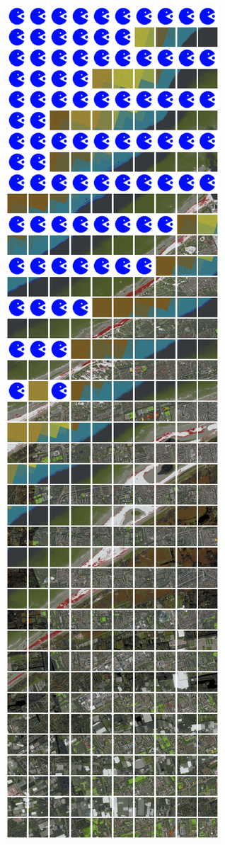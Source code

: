 <html>
<div>
<img src="https://github.com/HakkaTjakka/NL_TILE_MAP/blob/main/source.png" height="44" width="44">
<img src="https://github.com/HakkaTjakka/NL_TILE_MAP/blob/main/source.png" height="44" width="44">
<img src="https://github.com/HakkaTjakka/NL_TILE_MAP/blob/main/source.png" height="44" width="44">
<img src="https://github.com/HakkaTjakka/NL_TILE_MAP/blob/main/source.png" height="44" width="44">
<img src="https://github.com/HakkaTjakka/NL_TILE_MAP/blob/main/source.png" height="44" width="44">
<img src="https://github.com/HakkaTjakka/NL_TILE_MAP/blob/main/source.png" height="44" width="44">
<img src="https://github.com/HakkaTjakka/NL_TILE_MAP/blob/main/source.png" height="44" width="44">
<img src="https://github.com/HakkaTjakka/NL_TILE_MAP/blob/main/source.png" height="44" width="44">
<img src="https://github.com/HakkaTjakka/NL_TILE_MAP/blob/main/source.png" height="44" width="44">
<img src="https://github.com/HakkaTjakka/NL_TILE_MAP/blob/main/source.png" height="44" width="44">
<img src="https://github.com/HakkaTjakka/NL_TILE_MAP/blob/main/source.png" height="44" width="44">
<img src="https://github.com/HakkaTjakka/NL_TILE_MAP/blob/main/source.png" height="44" width="44">
<img src="https://github.com/HakkaTjakka/NL_TILE_MAP/blob/main/source.png" height="44" width="44">
<img src="https://github.com/HakkaTjakka/NL_TILE_MAP/blob/main/source.png" height="44" width="44">
<img src="https://github.com/HakkaTjakka/NL_TILE_MAP/blob/main/source.png" height="44" width="44">
<img src="https://github.com/HakkaTjakka/NL_TILE_MAP/blob/main/source.png" height="44" width="44">
<img src="https://github.com/HakkaTjakka/NL_TILE_MAP/blob/main/18/607/-1050/r.6076.-10500.png" height="44" width="44">
<img src="https://github.com/HakkaTjakka/NL_TILE_MAP/blob/main/18/607/-1050/r.6077.-10500.png" height="44" width="44">
<img src="https://github.com/HakkaTjakka/NL_TILE_MAP/blob/main/18/607/-1050/r.6078.-10500.png" height="44" width="44">
<img src="https://github.com/HakkaTjakka/NL_TILE_MAP/blob/main/18/607/-1050/r.6079.-10500.png" height="44" width="44">
<br>
<img src="https://github.com/HakkaTjakka/NL_TILE_MAP/blob/main/source.png" height="44" width="44">
<img src="https://github.com/HakkaTjakka/NL_TILE_MAP/blob/main/source.png" height="44" width="44">
<img src="https://github.com/HakkaTjakka/NL_TILE_MAP/blob/main/source.png" height="44" width="44">
<img src="https://github.com/HakkaTjakka/NL_TILE_MAP/blob/main/source.png" height="44" width="44">
<img src="https://github.com/HakkaTjakka/NL_TILE_MAP/blob/main/source.png" height="44" width="44">
<img src="https://github.com/HakkaTjakka/NL_TILE_MAP/blob/main/source.png" height="44" width="44">
<img src="https://github.com/HakkaTjakka/NL_TILE_MAP/blob/main/source.png" height="44" width="44">
<img src="https://github.com/HakkaTjakka/NL_TILE_MAP/blob/main/source.png" height="44" width="44">
<img src="https://github.com/HakkaTjakka/NL_TILE_MAP/blob/main/source.png" height="44" width="44">
<img src="https://github.com/HakkaTjakka/NL_TILE_MAP/blob/main/source.png" height="44" width="44">
<img src="https://github.com/HakkaTjakka/NL_TILE_MAP/blob/main/source.png" height="44" width="44">
<img src="https://github.com/HakkaTjakka/NL_TILE_MAP/blob/main/source.png" height="44" width="44">
<img src="https://github.com/HakkaTjakka/NL_TILE_MAP/blob/main/source.png" height="44" width="44">
<img src="https://github.com/HakkaTjakka/NL_TILE_MAP/blob/main/source.png" height="44" width="44">
<img src="https://github.com/HakkaTjakka/NL_TILE_MAP/blob/main/18/607/-1050/r.6074.-10499.png" height="44" width="44">
<img src="https://github.com/HakkaTjakka/NL_TILE_MAP/blob/main/18/607/-1050/r.6075.-10499.png" height="44" width="44">
<img src="https://github.com/HakkaTjakka/NL_TILE_MAP/blob/main/18/607/-1050/r.6076.-10499.png" height="44" width="44">
<img src="https://github.com/HakkaTjakka/NL_TILE_MAP/blob/main/18/607/-1050/r.6077.-10499.png" height="44" width="44">
<img src="https://github.com/HakkaTjakka/NL_TILE_MAP/blob/main/18/607/-1050/r.6078.-10499.png" height="44" width="44">
<img src="https://github.com/HakkaTjakka/NL_TILE_MAP/blob/main/18/607/-1050/r.6079.-10499.png" height="44" width="44">
<br>
<img src="https://github.com/HakkaTjakka/NL_TILE_MAP/blob/main/source.png" height="44" width="44">
<img src="https://github.com/HakkaTjakka/NL_TILE_MAP/blob/main/source.png" height="44" width="44">
<img src="https://github.com/HakkaTjakka/NL_TILE_MAP/blob/main/source.png" height="44" width="44">
<img src="https://github.com/HakkaTjakka/NL_TILE_MAP/blob/main/source.png" height="44" width="44">
<img src="https://github.com/HakkaTjakka/NL_TILE_MAP/blob/main/source.png" height="44" width="44">
<img src="https://github.com/HakkaTjakka/NL_TILE_MAP/blob/main/source.png" height="44" width="44">
<img src="https://github.com/HakkaTjakka/NL_TILE_MAP/blob/main/source.png" height="44" width="44">
<img src="https://github.com/HakkaTjakka/NL_TILE_MAP/blob/main/source.png" height="44" width="44">
<img src="https://github.com/HakkaTjakka/NL_TILE_MAP/blob/main/source.png" height="44" width="44">
<img src="https://github.com/HakkaTjakka/NL_TILE_MAP/blob/main/source.png" height="44" width="44">
<img src="https://github.com/HakkaTjakka/NL_TILE_MAP/blob/main/source.png" height="44" width="44">
<img src="https://github.com/HakkaTjakka/NL_TILE_MAP/blob/main/source.png" height="44" width="44">
<img src="https://github.com/HakkaTjakka/NL_TILE_MAP/blob/main/18/607/-1050/r.6072.-10498.png" height="44" width="44">
<img src="https://github.com/HakkaTjakka/NL_TILE_MAP/blob/main/18/607/-1050/r.6073.-10498.png" height="44" width="44">
<img src="https://github.com/HakkaTjakka/NL_TILE_MAP/blob/main/18/607/-1050/r.6074.-10498.png" height="44" width="44">
<img src="https://github.com/HakkaTjakka/NL_TILE_MAP/blob/main/18/607/-1050/r.6075.-10498.png" height="44" width="44">
<img src="https://github.com/HakkaTjakka/NL_TILE_MAP/blob/main/18/607/-1050/r.6076.-10498.png" height="44" width="44">
<img src="https://github.com/HakkaTjakka/NL_TILE_MAP/blob/main/18/607/-1050/r.6077.-10498.png" height="44" width="44">
<img src="https://github.com/HakkaTjakka/NL_TILE_MAP/blob/main/18/607/-1050/r.6078.-10498.png" height="44" width="44">
<img src="https://github.com/HakkaTjakka/NL_TILE_MAP/blob/main/18/607/-1050/r.6079.-10498.png" height="44" width="44">
<br>
<img src="https://github.com/HakkaTjakka/NL_TILE_MAP/blob/main/source.png" height="44" width="44">
<img src="https://github.com/HakkaTjakka/NL_TILE_MAP/blob/main/source.png" height="44" width="44">
<img src="https://github.com/HakkaTjakka/NL_TILE_MAP/blob/main/source.png" height="44" width="44">
<img src="https://github.com/HakkaTjakka/NL_TILE_MAP/blob/main/source.png" height="44" width="44">
<img src="https://github.com/HakkaTjakka/NL_TILE_MAP/blob/main/source.png" height="44" width="44">
<img src="https://github.com/HakkaTjakka/NL_TILE_MAP/blob/main/source.png" height="44" width="44">
<img src="https://github.com/HakkaTjakka/NL_TILE_MAP/blob/main/source.png" height="44" width="44">
<img src="https://github.com/HakkaTjakka/NL_TILE_MAP/blob/main/source.png" height="44" width="44">
<img src="https://github.com/HakkaTjakka/NL_TILE_MAP/blob/main/source.png" height="44" width="44">
<img src="https://github.com/HakkaTjakka/NL_TILE_MAP/blob/main/source.png" height="44" width="44">
<img src="https://github.com/HakkaTjakka/NL_TILE_MAP/blob/main/source.png" height="44" width="44">
<img src="https://github.com/HakkaTjakka/NL_TILE_MAP/blob/main/source.png" height="44" width="44">
<img src="https://github.com/HakkaTjakka/NL_TILE_MAP/blob/main/18/607/-1050/r.6072.-10497.png" height="44" width="44">
<img src="https://github.com/HakkaTjakka/NL_TILE_MAP/blob/main/18/607/-1050/r.6073.-10497.png" height="44" width="44">
<img src="https://github.com/HakkaTjakka/NL_TILE_MAP/blob/main/18/607/-1050/r.6074.-10497.png" height="44" width="44">
<img src="https://github.com/HakkaTjakka/NL_TILE_MAP/blob/main/18/607/-1050/r.6075.-10497.png" height="44" width="44">
<img src="https://github.com/HakkaTjakka/NL_TILE_MAP/blob/main/18/607/-1050/r.6076.-10497.png" height="44" width="44">
<img src="https://github.com/HakkaTjakka/NL_TILE_MAP/blob/main/18/607/-1050/r.6077.-10497.png" height="44" width="44">
<img src="https://github.com/HakkaTjakka/NL_TILE_MAP/blob/main/18/607/-1050/r.6078.-10497.png" height="44" width="44">
<img src="https://github.com/HakkaTjakka/NL_TILE_MAP/blob/main/18/607/-1050/r.6079.-10497.png" height="44" width="44">
<br>
<img src="https://github.com/HakkaTjakka/NL_TILE_MAP/blob/main/source.png" height="44" width="44">
<img src="https://github.com/HakkaTjakka/NL_TILE_MAP/blob/main/source.png" height="44" width="44">
<img src="https://github.com/HakkaTjakka/NL_TILE_MAP/blob/main/source.png" height="44" width="44">
<img src="https://github.com/HakkaTjakka/NL_TILE_MAP/blob/main/source.png" height="44" width="44">
<img src="https://github.com/HakkaTjakka/NL_TILE_MAP/blob/main/source.png" height="44" width="44">
<img src="https://github.com/HakkaTjakka/NL_TILE_MAP/blob/main/source.png" height="44" width="44">
<img src="https://github.com/HakkaTjakka/NL_TILE_MAP/blob/main/source.png" height="44" width="44">
<img src="https://github.com/HakkaTjakka/NL_TILE_MAP/blob/main/source.png" height="44" width="44">
<img src="https://github.com/HakkaTjakka/NL_TILE_MAP/blob/main/source.png" height="44" width="44">
<img src="https://github.com/HakkaTjakka/NL_TILE_MAP/blob/main/source.png" height="44" width="44">
<img src="https://github.com/HakkaTjakka/NL_TILE_MAP/blob/main/18/607/-1050/r.6070.-10496.png" height="44" width="44">
<img src="https://github.com/HakkaTjakka/NL_TILE_MAP/blob/main/18/607/-1050/r.6071.-10496.png" height="44" width="44">
<img src="https://github.com/HakkaTjakka/NL_TILE_MAP/blob/main/18/607/-1050/r.6072.-10496.png" height="44" width="44">
<img src="https://github.com/HakkaTjakka/NL_TILE_MAP/blob/main/18/607/-1050/r.6073.-10496.png" height="44" width="44">
<img src="https://github.com/HakkaTjakka/NL_TILE_MAP/blob/main/18/607/-1050/r.6074.-10496.png" height="44" width="44">
<img src="https://github.com/HakkaTjakka/NL_TILE_MAP/blob/main/18/607/-1050/r.6075.-10496.png" height="44" width="44">
<img src="https://github.com/HakkaTjakka/NL_TILE_MAP/blob/main/18/607/-1050/r.6076.-10496.png" height="44" width="44">
<img src="https://github.com/HakkaTjakka/NL_TILE_MAP/blob/main/18/607/-1050/r.6077.-10496.png" height="44" width="44">
<img src="https://github.com/HakkaTjakka/NL_TILE_MAP/blob/main/18/607/-1050/r.6078.-10496.png" height="44" width="44">
<img src="https://github.com/HakkaTjakka/NL_TILE_MAP/blob/main/18/607/-1050/r.6079.-10496.png" height="44" width="44">
<br>
<img src="https://github.com/HakkaTjakka/NL_TILE_MAP/blob/main/source.png" height="44" width="44">
<img src="https://github.com/HakkaTjakka/NL_TILE_MAP/blob/main/source.png" height="44" width="44">
<img src="https://github.com/HakkaTjakka/NL_TILE_MAP/blob/main/source.png" height="44" width="44">
<img src="https://github.com/HakkaTjakka/NL_TILE_MAP/blob/main/source.png" height="44" width="44">
<img src="https://github.com/HakkaTjakka/NL_TILE_MAP/blob/main/source.png" height="44" width="44">
<img src="https://github.com/HakkaTjakka/NL_TILE_MAP/blob/main/source.png" height="44" width="44">
<img src="https://github.com/HakkaTjakka/NL_TILE_MAP/blob/main/source.png" height="44" width="44">
<img src="https://github.com/HakkaTjakka/NL_TILE_MAP/blob/main/source.png" height="44" width="44">
<img src="https://github.com/HakkaTjakka/NL_TILE_MAP/blob/main/18/606/-1050/r.6068.-10495.png" height="44" width="44">
<img src="https://github.com/HakkaTjakka/NL_TILE_MAP/blob/main/18/606/-1050/r.6069.-10495.png" height="44" width="44">
<img src="https://github.com/HakkaTjakka/NL_TILE_MAP/blob/main/18/607/-1050/r.6070.-10495.png" height="44" width="44">
<img src="https://github.com/HakkaTjakka/NL_TILE_MAP/blob/main/18/607/-1050/r.6071.-10495.png" height="44" width="44">
<img src="https://github.com/HakkaTjakka/NL_TILE_MAP/blob/main/18/607/-1050/r.6072.-10495.png" height="44" width="44">
<img src="https://github.com/HakkaTjakka/NL_TILE_MAP/blob/main/18/607/-1050/r.6073.-10495.png" height="44" width="44">
<img src="https://github.com/HakkaTjakka/NL_TILE_MAP/blob/main/18/607/-1050/r.6074.-10495.png" height="44" width="44">
<img src="https://github.com/HakkaTjakka/NL_TILE_MAP/blob/main/18/607/-1050/r.6075.-10495.png" height="44" width="44">
<img src="https://github.com/HakkaTjakka/NL_TILE_MAP/blob/main/18/607/-1050/r.6076.-10495.png" height="44" width="44">
<img src="https://github.com/HakkaTjakka/NL_TILE_MAP/blob/main/18/607/-1050/r.6077.-10495.png" height="44" width="44">
<img src="https://github.com/HakkaTjakka/NL_TILE_MAP/blob/main/18/607/-1050/r.6078.-10495.png" height="44" width="44">
<img src="https://github.com/HakkaTjakka/NL_TILE_MAP/blob/main/18/607/-1050/r.6079.-10495.png" height="44" width="44">
<br>
<img src="https://github.com/HakkaTjakka/NL_TILE_MAP/blob/main/source.png" height="44" width="44">
<img src="https://github.com/HakkaTjakka/NL_TILE_MAP/blob/main/source.png" height="44" width="44">
<img src="https://github.com/HakkaTjakka/NL_TILE_MAP/blob/main/source.png" height="44" width="44">
<img src="https://github.com/HakkaTjakka/NL_TILE_MAP/blob/main/source.png" height="44" width="44">
<img src="https://github.com/HakkaTjakka/NL_TILE_MAP/blob/main/source.png" height="44" width="44">
<img src="https://github.com/HakkaTjakka/NL_TILE_MAP/blob/main/source.png" height="44" width="44">
<img src="https://github.com/HakkaTjakka/NL_TILE_MAP/blob/main/source.png" height="44" width="44">
<img src="https://github.com/HakkaTjakka/NL_TILE_MAP/blob/main/18/606/-1050/r.6067.-10494.png" height="44" width="44">
<img src="https://github.com/HakkaTjakka/NL_TILE_MAP/blob/main/18/606/-1050/r.6068.-10494.png" height="44" width="44">
<img src="https://github.com/HakkaTjakka/NL_TILE_MAP/blob/main/18/606/-1050/r.6069.-10494.png" height="44" width="44">
<img src="https://github.com/HakkaTjakka/NL_TILE_MAP/blob/main/18/607/-1050/r.6070.-10494.png" height="44" width="44">
<img src="https://github.com/HakkaTjakka/NL_TILE_MAP/blob/main/18/607/-1050/r.6071.-10494.png" height="44" width="44">
<img src="https://github.com/HakkaTjakka/NL_TILE_MAP/blob/main/18/607/-1050/r.6072.-10494.png" height="44" width="44">
<img src="https://github.com/HakkaTjakka/NL_TILE_MAP/blob/main/18/607/-1050/r.6073.-10494.png" height="44" width="44">
<img src="https://github.com/HakkaTjakka/NL_TILE_MAP/blob/main/18/607/-1050/r.6074.-10494.png" height="44" width="44">
<img src="https://github.com/HakkaTjakka/NL_TILE_MAP/blob/main/18/607/-1050/r.6075.-10494.png" height="44" width="44">
<img src="https://github.com/HakkaTjakka/NL_TILE_MAP/blob/main/18/607/-1050/r.6076.-10494.png" height="44" width="44">
<img src="https://github.com/HakkaTjakka/NL_TILE_MAP/blob/main/18/607/-1050/r.6077.-10494.png" height="44" width="44">
<img src="https://github.com/HakkaTjakka/NL_TILE_MAP/blob/main/18/607/-1050/r.6078.-10494.png" height="44" width="44">
<img src="https://github.com/HakkaTjakka/NL_TILE_MAP/blob/main/18/607/-1050/r.6079.-10494.png" height="44" width="44">
<br>
<img src="https://github.com/HakkaTjakka/NL_TILE_MAP/blob/main/source.png" height="44" width="44">
<img src="https://github.com/HakkaTjakka/NL_TILE_MAP/blob/main/source.png" height="44" width="44">
<img src="https://github.com/HakkaTjakka/NL_TILE_MAP/blob/main/source.png" height="44" width="44">
<img src="https://github.com/HakkaTjakka/NL_TILE_MAP/blob/main/source.png" height="44" width="44">
<img src="https://github.com/HakkaTjakka/NL_TILE_MAP/blob/main/18/606/-1050/r.6064.-10493.png" height="44" width="44">
<img src="https://github.com/HakkaTjakka/NL_TILE_MAP/blob/main/18/606/-1050/r.6065.-10493.png" height="44" width="44">
<img src="https://github.com/HakkaTjakka/NL_TILE_MAP/blob/main/18/606/-1050/r.6066.-10493.png" height="44" width="44">
<img src="https://github.com/HakkaTjakka/NL_TILE_MAP/blob/main/18/606/-1050/r.6067.-10493.png" height="44" width="44">
<img src="https://github.com/HakkaTjakka/NL_TILE_MAP/blob/main/18/606/-1050/r.6068.-10493.png" height="44" width="44">
<img src="https://github.com/HakkaTjakka/NL_TILE_MAP/blob/main/18/606/-1050/r.6069.-10493.png" height="44" width="44">
<img src="https://github.com/HakkaTjakka/NL_TILE_MAP/blob/main/18/607/-1050/r.6070.-10493.png" height="44" width="44">
<img src="https://github.com/HakkaTjakka/NL_TILE_MAP/blob/main/18/607/-1050/r.6071.-10493.png" height="44" width="44">
<img src="https://github.com/HakkaTjakka/NL_TILE_MAP/blob/main/18/607/-1050/r.6072.-10493.png" height="44" width="44">
<img src="https://github.com/HakkaTjakka/NL_TILE_MAP/blob/main/18/607/-1050/r.6073.-10493.png" height="44" width="44">
<img src="https://github.com/HakkaTjakka/NL_TILE_MAP/blob/main/18/607/-1050/r.6074.-10493.png" height="44" width="44">
<img src="https://github.com/HakkaTjakka/NL_TILE_MAP/blob/main/18/607/-1050/r.6075.-10493.png" height="44" width="44">
<img src="https://github.com/HakkaTjakka/NL_TILE_MAP/blob/main/18/607/-1050/r.6076.-10493.png" height="44" width="44">
<img src="https://github.com/HakkaTjakka/NL_TILE_MAP/blob/main/18/607/-1050/r.6077.-10493.png" height="44" width="44">
<img src="https://github.com/HakkaTjakka/NL_TILE_MAP/blob/main/18/607/-1050/r.6078.-10493.png" height="44" width="44">
<img src="https://github.com/HakkaTjakka/NL_TILE_MAP/blob/main/18/607/-1050/r.6079.-10493.png" height="44" width="44">
<br>
<img src="https://github.com/HakkaTjakka/NL_TILE_MAP/blob/main/source.png" height="44" width="44">
<img src="https://github.com/HakkaTjakka/NL_TILE_MAP/blob/main/source.png" height="44" width="44">
<img src="https://github.com/HakkaTjakka/NL_TILE_MAP/blob/main/source.png" height="44" width="44">
<img src="https://github.com/HakkaTjakka/NL_TILE_MAP/blob/main/18/606/-1050/r.6063.-10492.png" height="44" width="44">
<img src="https://github.com/HakkaTjakka/NL_TILE_MAP/blob/main/18/606/-1050/r.6064.-10492.png" height="44" width="44">
<img src="https://github.com/HakkaTjakka/NL_TILE_MAP/blob/main/18/606/-1050/r.6065.-10492.png" height="44" width="44">
<img src="https://github.com/HakkaTjakka/NL_TILE_MAP/blob/main/18/606/-1050/r.6066.-10492.png" height="44" width="44">
<img src="https://github.com/HakkaTjakka/NL_TILE_MAP/blob/main/18/606/-1050/r.6067.-10492.png" height="44" width="44">
<img src="https://github.com/HakkaTjakka/NL_TILE_MAP/blob/main/18/606/-1050/r.6068.-10492.png" height="44" width="44">
<img src="https://github.com/HakkaTjakka/NL_TILE_MAP/blob/main/18/606/-1050/r.6069.-10492.png" height="44" width="44">
<img src="https://github.com/HakkaTjakka/NL_TILE_MAP/blob/main/18/607/-1050/r.6070.-10492.png" height="44" width="44">
<img src="https://github.com/HakkaTjakka/NL_TILE_MAP/blob/main/18/607/-1050/r.6071.-10492.png" height="44" width="44">
<img src="https://github.com/HakkaTjakka/NL_TILE_MAP/blob/main/18/607/-1050/r.6072.-10492.png" height="44" width="44">
<img src="https://github.com/HakkaTjakka/NL_TILE_MAP/blob/main/18/607/-1050/r.6073.-10492.png" height="44" width="44">
<img src="https://github.com/HakkaTjakka/NL_TILE_MAP/blob/main/18/607/-1050/r.6074.-10492.png" height="44" width="44">
<img src="https://github.com/HakkaTjakka/NL_TILE_MAP/blob/main/18/607/-1050/r.6075.-10492.png" height="44" width="44">
<img src="https://github.com/HakkaTjakka/NL_TILE_MAP/blob/main/18/607/-1050/r.6076.-10492.png" height="44" width="44">
<img src="https://github.com/HakkaTjakka/NL_TILE_MAP/blob/main/18/607/-1050/r.6077.-10492.png" height="44" width="44">
<img src="https://github.com/HakkaTjakka/NL_TILE_MAP/blob/main/18/607/-1050/r.6078.-10492.png" height="44" width="44">
<img src="https://github.com/HakkaTjakka/NL_TILE_MAP/blob/main/18/607/-1050/r.6079.-10492.png" height="44" width="44">
<br>
<img src="https://github.com/HakkaTjakka/NL_TILE_MAP/blob/main/source.png" height="44" width="44">
<img src="https://github.com/HakkaTjakka/NL_TILE_MAP/blob/main/18/606/-1050/r.6061.-10491.png" height="44" width="44">
<img src="https://github.com/HakkaTjakka/NL_TILE_MAP/blob/main/source.png" height="44" width="44">
<img src="https://github.com/HakkaTjakka/NL_TILE_MAP/blob/main/18/606/-1050/r.6063.-10491.png" height="44" width="44">
<img src="https://github.com/HakkaTjakka/NL_TILE_MAP/blob/main/18/606/-1050/r.6064.-10491.png" height="44" width="44">
<img src="https://github.com/HakkaTjakka/NL_TILE_MAP/blob/main/18/606/-1050/r.6065.-10491.png" height="44" width="44">
<img src="https://github.com/HakkaTjakka/NL_TILE_MAP/blob/main/18/606/-1050/r.6066.-10491.png" height="44" width="44">
<img src="https://github.com/HakkaTjakka/NL_TILE_MAP/blob/main/18/606/-1050/r.6067.-10491.png" height="44" width="44">
<img src="https://github.com/HakkaTjakka/NL_TILE_MAP/blob/main/18/606/-1050/r.6068.-10491.png" height="44" width="44">
<img src="https://github.com/HakkaTjakka/NL_TILE_MAP/blob/main/18/606/-1050/r.6069.-10491.png" height="44" width="44">
<img src="https://github.com/HakkaTjakka/NL_TILE_MAP/blob/main/18/607/-1050/r.6070.-10491.png" height="44" width="44">
<img src="https://github.com/HakkaTjakka/NL_TILE_MAP/blob/main/18/607/-1050/r.6071.-10491.png" height="44" width="44">
<img src="https://github.com/HakkaTjakka/NL_TILE_MAP/blob/main/18/607/-1050/r.6072.-10491.png" height="44" width="44">
<img src="https://github.com/HakkaTjakka/NL_TILE_MAP/blob/main/18/607/-1050/r.6073.-10491.png" height="44" width="44">
<img src="https://github.com/HakkaTjakka/NL_TILE_MAP/blob/main/18/607/-1050/r.6074.-10491.png" height="44" width="44">
<img src="https://github.com/HakkaTjakka/NL_TILE_MAP/blob/main/18/607/-1050/r.6075.-10491.png" height="44" width="44">
<img src="https://github.com/HakkaTjakka/NL_TILE_MAP/blob/main/18/607/-1050/r.6076.-10491.png" height="44" width="44">
<img src="https://github.com/HakkaTjakka/NL_TILE_MAP/blob/main/18/607/-1050/r.6077.-10491.png" height="44" width="44">
<img src="https://github.com/HakkaTjakka/NL_TILE_MAP/blob/main/18/607/-1050/r.6078.-10491.png" height="44" width="44">
<img src="https://github.com/HakkaTjakka/NL_TILE_MAP/blob/main/18/607/-1050/r.6079.-10491.png" height="44" width="44">
<br>
<img src="https://github.com/HakkaTjakka/NL_TILE_MAP/blob/main/18/606/-1049/r.6060.-10490.png" height="44" width="44">
<img src="https://github.com/HakkaTjakka/NL_TILE_MAP/blob/main/18/606/-1049/r.6061.-10490.png" height="44" width="44">
<img src="https://github.com/HakkaTjakka/NL_TILE_MAP/blob/main/18/606/-1049/r.6062.-10490.png" height="44" width="44">
<img src="https://github.com/HakkaTjakka/NL_TILE_MAP/blob/main/18/606/-1049/r.6063.-10490.png" height="44" width="44">
<img src="https://github.com/HakkaTjakka/NL_TILE_MAP/blob/main/18/606/-1049/r.6064.-10490.png" height="44" width="44">
<img src="https://github.com/HakkaTjakka/NL_TILE_MAP/blob/main/18/606/-1049/r.6065.-10490.png" height="44" width="44">
<img src="https://github.com/HakkaTjakka/NL_TILE_MAP/blob/main/18/606/-1049/r.6066.-10490.png" height="44" width="44">
<img src="https://github.com/HakkaTjakka/NL_TILE_MAP/blob/main/18/606/-1049/r.6067.-10490.png" height="44" width="44">
<img src="https://github.com/HakkaTjakka/NL_TILE_MAP/blob/main/18/606/-1049/r.6068.-10490.png" height="44" width="44">
<img src="https://github.com/HakkaTjakka/NL_TILE_MAP/blob/main/18/606/-1049/r.6069.-10490.png" height="44" width="44">
<img src="https://github.com/HakkaTjakka/NL_TILE_MAP/blob/main/18/607/-1049/r.6070.-10490.png" height="44" width="44">
<img src="https://github.com/HakkaTjakka/NL_TILE_MAP/blob/main/18/607/-1049/r.6071.-10490.png" height="44" width="44">
<img src="https://github.com/HakkaTjakka/NL_TILE_MAP/blob/main/18/607/-1049/r.6072.-10490.png" height="44" width="44">
<img src="https://github.com/HakkaTjakka/NL_TILE_MAP/blob/main/18/607/-1049/r.6073.-10490.png" height="44" width="44">
<img src="https://github.com/HakkaTjakka/NL_TILE_MAP/blob/main/18/607/-1049/r.6074.-10490.png" height="44" width="44">
<img src="https://github.com/HakkaTjakka/NL_TILE_MAP/blob/main/18/607/-1049/r.6075.-10490.png" height="44" width="44">
<img src="https://github.com/HakkaTjakka/NL_TILE_MAP/blob/main/18/607/-1049/r.6076.-10490.png" height="44" width="44">
<img src="https://github.com/HakkaTjakka/NL_TILE_MAP/blob/main/18/607/-1049/r.6077.-10490.png" height="44" width="44">
<img src="https://github.com/HakkaTjakka/NL_TILE_MAP/blob/main/18/607/-1049/r.6078.-10490.png" height="44" width="44">
<img src="https://github.com/HakkaTjakka/NL_TILE_MAP/blob/main/18/607/-1049/r.6079.-10490.png" height="44" width="44">
<br>
<img src="https://github.com/HakkaTjakka/NL_TILE_MAP/blob/main/18/606/-1049/r.6060.-10489.png" height="44" width="44">
<img src="https://github.com/HakkaTjakka/NL_TILE_MAP/blob/main/18/606/-1049/r.6061.-10489.png" height="44" width="44">
<img src="https://github.com/HakkaTjakka/NL_TILE_MAP/blob/main/18/606/-1049/r.6062.-10489.png" height="44" width="44">
<img src="https://github.com/HakkaTjakka/NL_TILE_MAP/blob/main/18/606/-1049/r.6063.-10489.png" height="44" width="44">
<img src="https://github.com/HakkaTjakka/NL_TILE_MAP/blob/main/18/606/-1049/r.6064.-10489.png" height="44" width="44">
<img src="https://github.com/HakkaTjakka/NL_TILE_MAP/blob/main/18/606/-1049/r.6065.-10489.png" height="44" width="44">
<img src="https://github.com/HakkaTjakka/NL_TILE_MAP/blob/main/18/606/-1049/r.6066.-10489.png" height="44" width="44">
<img src="https://github.com/HakkaTjakka/NL_TILE_MAP/blob/main/18/606/-1049/r.6067.-10489.png" height="44" width="44">
<img src="https://github.com/HakkaTjakka/NL_TILE_MAP/blob/main/18/606/-1049/r.6068.-10489.png" height="44" width="44">
<img src="https://github.com/HakkaTjakka/NL_TILE_MAP/blob/main/18/606/-1049/r.6069.-10489.png" height="44" width="44">
<img src="https://github.com/HakkaTjakka/NL_TILE_MAP/blob/main/18/607/-1049/r.6070.-10489.png" height="44" width="44">
<img src="https://github.com/HakkaTjakka/NL_TILE_MAP/blob/main/18/607/-1049/r.6071.-10489.png" height="44" width="44">
<img src="https://github.com/HakkaTjakka/NL_TILE_MAP/blob/main/18/607/-1049/r.6072.-10489.png" height="44" width="44">
<img src="https://github.com/HakkaTjakka/NL_TILE_MAP/blob/main/18/607/-1049/r.6073.-10489.png" height="44" width="44">
<img src="https://github.com/HakkaTjakka/NL_TILE_MAP/blob/main/18/607/-1049/r.6074.-10489.png" height="44" width="44">
<img src="https://github.com/HakkaTjakka/NL_TILE_MAP/blob/main/18/607/-1049/r.6075.-10489.png" height="44" width="44">
<img src="https://github.com/HakkaTjakka/NL_TILE_MAP/blob/main/18/607/-1049/r.6076.-10489.png" height="44" width="44">
<img src="https://github.com/HakkaTjakka/NL_TILE_MAP/blob/main/18/607/-1049/r.6077.-10489.png" height="44" width="44">
<img src="https://github.com/HakkaTjakka/NL_TILE_MAP/blob/main/18/607/-1049/r.6078.-10489.png" height="44" width="44">
<img src="https://github.com/HakkaTjakka/NL_TILE_MAP/blob/main/18/607/-1049/r.6079.-10489.png" height="44" width="44">
<br>
<img src="https://github.com/HakkaTjakka/NL_TILE_MAP/blob/main/18/606/-1049/r.6060.-10488.png" height="44" width="44">
<img src="https://github.com/HakkaTjakka/NL_TILE_MAP/blob/main/18/606/-1049/r.6061.-10488.png" height="44" width="44">
<img src="https://github.com/HakkaTjakka/NL_TILE_MAP/blob/main/18/606/-1049/r.6062.-10488.png" height="44" width="44">
<img src="https://github.com/HakkaTjakka/NL_TILE_MAP/blob/main/18/606/-1049/r.6063.-10488.png" height="44" width="44">
<img src="https://github.com/HakkaTjakka/NL_TILE_MAP/blob/main/18/606/-1049/r.6064.-10488.png" height="44" width="44">
<img src="https://github.com/HakkaTjakka/NL_TILE_MAP/blob/main/18/606/-1049/r.6065.-10488.png" height="44" width="44">
<img src="https://github.com/HakkaTjakka/NL_TILE_MAP/blob/main/18/606/-1049/r.6066.-10488.png" height="44" width="44">
<img src="https://github.com/HakkaTjakka/NL_TILE_MAP/blob/main/18/606/-1049/r.6067.-10488.png" height="44" width="44">
<img src="https://github.com/HakkaTjakka/NL_TILE_MAP/blob/main/18/606/-1049/r.6068.-10488.png" height="44" width="44">
<img src="https://github.com/HakkaTjakka/NL_TILE_MAP/blob/main/18/606/-1049/r.6069.-10488.png" height="44" width="44">
<img src="https://github.com/HakkaTjakka/NL_TILE_MAP/blob/main/18/607/-1049/r.6070.-10488.png" height="44" width="44">
<img src="https://github.com/HakkaTjakka/NL_TILE_MAP/blob/main/18/607/-1049/r.6071.-10488.png" height="44" width="44">
<img src="https://github.com/HakkaTjakka/NL_TILE_MAP/blob/main/18/607/-1049/r.6072.-10488.png" height="44" width="44">
<img src="https://github.com/HakkaTjakka/NL_TILE_MAP/blob/main/18/607/-1049/r.6073.-10488.png" height="44" width="44">
<img src="https://github.com/HakkaTjakka/NL_TILE_MAP/blob/main/18/607/-1049/r.6074.-10488.png" height="44" width="44">
<img src="https://github.com/HakkaTjakka/NL_TILE_MAP/blob/main/18/607/-1049/r.6075.-10488.png" height="44" width="44">
<img src="https://github.com/HakkaTjakka/NL_TILE_MAP/blob/main/18/607/-1049/r.6076.-10488.png" height="44" width="44">
<img src="https://github.com/HakkaTjakka/NL_TILE_MAP/blob/main/18/607/-1049/r.6077.-10488.png" height="44" width="44">
<img src="https://github.com/HakkaTjakka/NL_TILE_MAP/blob/main/18/607/-1049/r.6078.-10488.png" height="44" width="44">
<img src="https://github.com/HakkaTjakka/NL_TILE_MAP/blob/main/18/607/-1049/r.6079.-10488.png" height="44" width="44">
<br>
<img src="https://github.com/HakkaTjakka/NL_TILE_MAP/blob/main/18/606/-1049/r.6060.-10487.png" height="44" width="44">
<img src="https://github.com/HakkaTjakka/NL_TILE_MAP/blob/main/18/606/-1049/r.6061.-10487.png" height="44" width="44">
<img src="https://github.com/HakkaTjakka/NL_TILE_MAP/blob/main/18/606/-1049/r.6062.-10487.png" height="44" width="44">
<img src="https://github.com/HakkaTjakka/NL_TILE_MAP/blob/main/18/606/-1049/r.6063.-10487.png" height="44" width="44">
<img src="https://github.com/HakkaTjakka/NL_TILE_MAP/blob/main/18/606/-1049/r.6064.-10487.png" height="44" width="44">
<img src="https://github.com/HakkaTjakka/NL_TILE_MAP/blob/main/18/606/-1049/r.6065.-10487.png" height="44" width="44">
<img src="https://github.com/HakkaTjakka/NL_TILE_MAP/blob/main/18/606/-1049/r.6066.-10487.png" height="44" width="44">
<img src="https://github.com/HakkaTjakka/NL_TILE_MAP/blob/main/18/606/-1049/r.6067.-10487.png" height="44" width="44">
<img src="https://github.com/HakkaTjakka/NL_TILE_MAP/blob/main/18/606/-1049/r.6068.-10487.png" height="44" width="44">
<img src="https://github.com/HakkaTjakka/NL_TILE_MAP/blob/main/18/606/-1049/r.6069.-10487.png" height="44" width="44">
<img src="https://github.com/HakkaTjakka/NL_TILE_MAP/blob/main/18/607/-1049/r.6070.-10487.png" height="44" width="44">
<img src="https://github.com/HakkaTjakka/NL_TILE_MAP/blob/main/18/607/-1049/r.6071.-10487.png" height="44" width="44">
<img src="https://github.com/HakkaTjakka/NL_TILE_MAP/blob/main/18/607/-1049/r.6072.-10487.png" height="44" width="44">
<img src="https://github.com/HakkaTjakka/NL_TILE_MAP/blob/main/18/607/-1049/r.6073.-10487.png" height="44" width="44">
<img src="https://github.com/HakkaTjakka/NL_TILE_MAP/blob/main/18/607/-1049/r.6074.-10487.png" height="44" width="44">
<img src="https://github.com/HakkaTjakka/NL_TILE_MAP/blob/main/18/607/-1049/r.6075.-10487.png" height="44" width="44">
<img src="https://github.com/HakkaTjakka/NL_TILE_MAP/blob/main/18/607/-1049/r.6076.-10487.png" height="44" width="44">
<img src="https://github.com/HakkaTjakka/NL_TILE_MAP/blob/main/18/607/-1049/r.6077.-10487.png" height="44" width="44">
<img src="https://github.com/HakkaTjakka/NL_TILE_MAP/blob/main/18/607/-1049/r.6078.-10487.png" height="44" width="44">
<img src="https://github.com/HakkaTjakka/NL_TILE_MAP/blob/main/18/607/-1049/r.6079.-10487.png" height="44" width="44">
<br>
<img src="https://github.com/HakkaTjakka/NL_TILE_MAP/blob/main/18/606/-1049/r.6060.-10486.png" height="44" width="44">
<img src="https://github.com/HakkaTjakka/NL_TILE_MAP/blob/main/18/606/-1049/r.6061.-10486.png" height="44" width="44">
<img src="https://github.com/HakkaTjakka/NL_TILE_MAP/blob/main/18/606/-1049/r.6062.-10486.png" height="44" width="44">
<img src="https://github.com/HakkaTjakka/NL_TILE_MAP/blob/main/18/606/-1049/r.6063.-10486.png" height="44" width="44">
<img src="https://github.com/HakkaTjakka/NL_TILE_MAP/blob/main/18/606/-1049/r.6064.-10486.png" height="44" width="44">
<img src="https://github.com/HakkaTjakka/NL_TILE_MAP/blob/main/18/606/-1049/r.6065.-10486.png" height="44" width="44">
<img src="https://github.com/HakkaTjakka/NL_TILE_MAP/blob/main/18/606/-1049/r.6066.-10486.png" height="44" width="44">
<img src="https://github.com/HakkaTjakka/NL_TILE_MAP/blob/main/18/606/-1049/r.6067.-10486.png" height="44" width="44">
<img src="https://github.com/HakkaTjakka/NL_TILE_MAP/blob/main/18/606/-1049/r.6068.-10486.png" height="44" width="44">
<img src="https://github.com/HakkaTjakka/NL_TILE_MAP/blob/main/18/606/-1049/r.6069.-10486.png" height="44" width="44">
<img src="https://github.com/HakkaTjakka/NL_TILE_MAP/blob/main/18/607/-1049/r.6070.-10486.png" height="44" width="44">
<img src="https://github.com/HakkaTjakka/NL_TILE_MAP/blob/main/18/607/-1049/r.6071.-10486.png" height="44" width="44">
<img src="https://github.com/HakkaTjakka/NL_TILE_MAP/blob/main/18/607/-1049/r.6072.-10486.png" height="44" width="44">
<img src="https://github.com/HakkaTjakka/NL_TILE_MAP/blob/main/18/607/-1049/r.6073.-10486.png" height="44" width="44">
<img src="https://github.com/HakkaTjakka/NL_TILE_MAP/blob/main/18/607/-1049/r.6074.-10486.png" height="44" width="44">
<img src="https://github.com/HakkaTjakka/NL_TILE_MAP/blob/main/18/607/-1049/r.6075.-10486.png" height="44" width="44">
<img src="https://github.com/HakkaTjakka/NL_TILE_MAP/blob/main/18/607/-1049/r.6076.-10486.png" height="44" width="44">
<img src="https://github.com/HakkaTjakka/NL_TILE_MAP/blob/main/18/607/-1049/r.6077.-10486.png" height="44" width="44">
<img src="https://github.com/HakkaTjakka/NL_TILE_MAP/blob/main/18/607/-1049/r.6078.-10486.png" height="44" width="44">
<img src="https://github.com/HakkaTjakka/NL_TILE_MAP/blob/main/18/607/-1049/r.6079.-10486.png" height="44" width="44">
<br>
<img src="https://github.com/HakkaTjakka/NL_TILE_MAP/blob/main/18/606/-1049/r.6060.-10485.png" height="44" width="44">
<img src="https://github.com/HakkaTjakka/NL_TILE_MAP/blob/main/18/606/-1049/r.6061.-10485.png" height="44" width="44">
<img src="https://github.com/HakkaTjakka/NL_TILE_MAP/blob/main/18/606/-1049/r.6062.-10485.png" height="44" width="44">
<img src="https://github.com/HakkaTjakka/NL_TILE_MAP/blob/main/18/606/-1049/r.6063.-10485.png" height="44" width="44">
<img src="https://github.com/HakkaTjakka/NL_TILE_MAP/blob/main/18/606/-1049/r.6064.-10485.png" height="44" width="44">
<img src="https://github.com/HakkaTjakka/NL_TILE_MAP/blob/main/18/606/-1049/r.6065.-10485.png" height="44" width="44">
<img src="https://github.com/HakkaTjakka/NL_TILE_MAP/blob/main/18/606/-1049/r.6066.-10485.png" height="44" width="44">
<img src="https://github.com/HakkaTjakka/NL_TILE_MAP/blob/main/18/606/-1049/r.6067.-10485.png" height="44" width="44">
<img src="https://github.com/HakkaTjakka/NL_TILE_MAP/blob/main/18/606/-1049/r.6068.-10485.png" height="44" width="44">
<img src="https://github.com/HakkaTjakka/NL_TILE_MAP/blob/main/18/606/-1049/r.6069.-10485.png" height="44" width="44">
<img src="https://github.com/HakkaTjakka/NL_TILE_MAP/blob/main/18/607/-1049/r.6070.-10485.png" height="44" width="44">
<img src="https://github.com/HakkaTjakka/NL_TILE_MAP/blob/main/18/607/-1049/r.6071.-10485.png" height="44" width="44">
<img src="https://github.com/HakkaTjakka/NL_TILE_MAP/blob/main/18/607/-1049/r.6072.-10485.png" height="44" width="44">
<img src="https://github.com/HakkaTjakka/NL_TILE_MAP/blob/main/18/607/-1049/r.6073.-10485.png" height="44" width="44">
<img src="https://github.com/HakkaTjakka/NL_TILE_MAP/blob/main/18/607/-1049/r.6074.-10485.png" height="44" width="44">
<img src="https://github.com/HakkaTjakka/NL_TILE_MAP/blob/main/18/607/-1049/r.6075.-10485.png" height="44" width="44">
<img src="https://github.com/HakkaTjakka/NL_TILE_MAP/blob/main/18/607/-1049/r.6076.-10485.png" height="44" width="44">
<img src="https://github.com/HakkaTjakka/NL_TILE_MAP/blob/main/18/607/-1049/r.6077.-10485.png" height="44" width="44">
<img src="https://github.com/HakkaTjakka/NL_TILE_MAP/blob/main/18/607/-1049/r.6078.-10485.png" height="44" width="44">
<img src="https://github.com/HakkaTjakka/NL_TILE_MAP/blob/main/18/607/-1049/r.6079.-10485.png" height="44" width="44">
<br>
<img src="https://github.com/HakkaTjakka/NL_TILE_MAP/blob/main/18/606/-1049/r.6060.-10484.png" height="44" width="44">
<img src="https://github.com/HakkaTjakka/NL_TILE_MAP/blob/main/18/606/-1049/r.6061.-10484.png" height="44" width="44">
<img src="https://github.com/HakkaTjakka/NL_TILE_MAP/blob/main/18/606/-1049/r.6062.-10484.png" height="44" width="44">
<img src="https://github.com/HakkaTjakka/NL_TILE_MAP/blob/main/18/606/-1049/r.6063.-10484.png" height="44" width="44">
<img src="https://github.com/HakkaTjakka/NL_TILE_MAP/blob/main/18/606/-1049/r.6064.-10484.png" height="44" width="44">
<img src="https://github.com/HakkaTjakka/NL_TILE_MAP/blob/main/18/606/-1049/r.6065.-10484.png" height="44" width="44">
<img src="https://github.com/HakkaTjakka/NL_TILE_MAP/blob/main/18/606/-1049/r.6066.-10484.png" height="44" width="44">
<img src="https://github.com/HakkaTjakka/NL_TILE_MAP/blob/main/18/606/-1049/r.6067.-10484.png" height="44" width="44">
<img src="https://github.com/HakkaTjakka/NL_TILE_MAP/blob/main/18/606/-1049/r.6068.-10484.png" height="44" width="44">
<img src="https://github.com/HakkaTjakka/NL_TILE_MAP/blob/main/18/606/-1049/r.6069.-10484.png" height="44" width="44">
<img src="https://github.com/HakkaTjakka/NL_TILE_MAP/blob/main/18/607/-1049/r.6070.-10484.png" height="44" width="44">
<img src="https://github.com/HakkaTjakka/NL_TILE_MAP/blob/main/18/607/-1049/r.6071.-10484.png" height="44" width="44">
<img src="https://github.com/HakkaTjakka/NL_TILE_MAP/blob/main/18/607/-1049/r.6072.-10484.png" height="44" width="44">
<img src="https://github.com/HakkaTjakka/NL_TILE_MAP/blob/main/18/607/-1049/r.6073.-10484.png" height="44" width="44">
<img src="https://github.com/HakkaTjakka/NL_TILE_MAP/blob/main/18/607/-1049/r.6074.-10484.png" height="44" width="44">
<img src="https://github.com/HakkaTjakka/NL_TILE_MAP/blob/main/18/607/-1049/r.6075.-10484.png" height="44" width="44">
<img src="https://github.com/HakkaTjakka/NL_TILE_MAP/blob/main/18/607/-1049/r.6076.-10484.png" height="44" width="44">
<img src="https://github.com/HakkaTjakka/NL_TILE_MAP/blob/main/18/607/-1049/r.6077.-10484.png" height="44" width="44">
<img src="https://github.com/HakkaTjakka/NL_TILE_MAP/blob/main/18/607/-1049/r.6078.-10484.png" height="44" width="44">
<img src="https://github.com/HakkaTjakka/NL_TILE_MAP/blob/main/18/607/-1049/r.6079.-10484.png" height="44" width="44">
<br>
<img src="https://github.com/HakkaTjakka/NL_TILE_MAP/blob/main/18/606/-1049/r.6060.-10483.png" height="44" width="44">
<img src="https://github.com/HakkaTjakka/NL_TILE_MAP/blob/main/18/606/-1049/r.6061.-10483.png" height="44" width="44">
<img src="https://github.com/HakkaTjakka/NL_TILE_MAP/blob/main/18/606/-1049/r.6062.-10483.png" height="44" width="44">
<img src="https://github.com/HakkaTjakka/NL_TILE_MAP/blob/main/18/606/-1049/r.6063.-10483.png" height="44" width="44">
<img src="https://github.com/HakkaTjakka/NL_TILE_MAP/blob/main/18/606/-1049/r.6064.-10483.png" height="44" width="44">
<img src="https://github.com/HakkaTjakka/NL_TILE_MAP/blob/main/18/606/-1049/r.6065.-10483.png" height="44" width="44">
<img src="https://github.com/HakkaTjakka/NL_TILE_MAP/blob/main/18/606/-1049/r.6066.-10483.png" height="44" width="44">
<img src="https://github.com/HakkaTjakka/NL_TILE_MAP/blob/main/18/606/-1049/r.6067.-10483.png" height="44" width="44">
<img src="https://github.com/HakkaTjakka/NL_TILE_MAP/blob/main/18/606/-1049/r.6068.-10483.png" height="44" width="44">
<img src="https://github.com/HakkaTjakka/NL_TILE_MAP/blob/main/18/606/-1049/r.6069.-10483.png" height="44" width="44">
<img src="https://github.com/HakkaTjakka/NL_TILE_MAP/blob/main/18/607/-1049/r.6070.-10483.png" height="44" width="44">
<img src="https://github.com/HakkaTjakka/NL_TILE_MAP/blob/main/18/607/-1049/r.6071.-10483.png" height="44" width="44">
<img src="https://github.com/HakkaTjakka/NL_TILE_MAP/blob/main/18/607/-1049/r.6072.-10483.png" height="44" width="44">
<img src="https://github.com/HakkaTjakka/NL_TILE_MAP/blob/main/18/607/-1049/r.6073.-10483.png" height="44" width="44">
<img src="https://github.com/HakkaTjakka/NL_TILE_MAP/blob/main/18/607/-1049/r.6074.-10483.png" height="44" width="44">
<img src="https://github.com/HakkaTjakka/NL_TILE_MAP/blob/main/18/607/-1049/r.6075.-10483.png" height="44" width="44">
<img src="https://github.com/HakkaTjakka/NL_TILE_MAP/blob/main/18/607/-1049/r.6076.-10483.png" height="44" width="44">
<img src="https://github.com/HakkaTjakka/NL_TILE_MAP/blob/main/18/607/-1049/r.6077.-10483.png" height="44" width="44">
<img src="https://github.com/HakkaTjakka/NL_TILE_MAP/blob/main/18/607/-1049/r.6078.-10483.png" height="44" width="44">
<img src="https://github.com/HakkaTjakka/NL_TILE_MAP/blob/main/18/607/-1049/r.6079.-10483.png" height="44" width="44">
<br>
<img src="https://github.com/HakkaTjakka/NL_TILE_MAP/blob/main/18/606/-1049/r.6060.-10482.png" height="44" width="44">
<img src="https://github.com/HakkaTjakka/NL_TILE_MAP/blob/main/18/606/-1049/r.6061.-10482.png" height="44" width="44">
<img src="https://github.com/HakkaTjakka/NL_TILE_MAP/blob/main/18/606/-1049/r.6062.-10482.png" height="44" width="44">
<img src="https://github.com/HakkaTjakka/NL_TILE_MAP/blob/main/18/606/-1049/r.6063.-10482.png" height="44" width="44">
<img src="https://github.com/HakkaTjakka/NL_TILE_MAP/blob/main/18/606/-1049/r.6064.-10482.png" height="44" width="44">
<img src="https://github.com/HakkaTjakka/NL_TILE_MAP/blob/main/18/606/-1049/r.6065.-10482.png" height="44" width="44">
<img src="https://github.com/HakkaTjakka/NL_TILE_MAP/blob/main/18/606/-1049/r.6066.-10482.png" height="44" width="44">
<img src="https://github.com/HakkaTjakka/NL_TILE_MAP/blob/main/18/606/-1049/r.6067.-10482.png" height="44" width="44">
<img src="https://github.com/HakkaTjakka/NL_TILE_MAP/blob/main/18/606/-1049/r.6068.-10482.png" height="44" width="44">
<img src="https://github.com/HakkaTjakka/NL_TILE_MAP/blob/main/18/606/-1049/r.6069.-10482.png" height="44" width="44">
<img src="https://github.com/HakkaTjakka/NL_TILE_MAP/blob/main/18/607/-1049/r.6070.-10482.png" height="44" width="44">
<img src="https://github.com/HakkaTjakka/NL_TILE_MAP/blob/main/18/607/-1049/r.6071.-10482.png" height="44" width="44">
<img src="https://github.com/HakkaTjakka/NL_TILE_MAP/blob/main/18/607/-1049/r.6072.-10482.png" height="44" width="44">
<img src="https://github.com/HakkaTjakka/NL_TILE_MAP/blob/main/18/607/-1049/r.6073.-10482.png" height="44" width="44">
<img src="https://github.com/HakkaTjakka/NL_TILE_MAP/blob/main/18/607/-1049/r.6074.-10482.png" height="44" width="44">
<img src="https://github.com/HakkaTjakka/NL_TILE_MAP/blob/main/18/607/-1049/r.6075.-10482.png" height="44" width="44">
<img src="https://github.com/HakkaTjakka/NL_TILE_MAP/blob/main/18/607/-1049/r.6076.-10482.png" height="44" width="44">
<img src="https://github.com/HakkaTjakka/NL_TILE_MAP/blob/main/18/607/-1049/r.6077.-10482.png" height="44" width="44">
<img src="https://github.com/HakkaTjakka/NL_TILE_MAP/blob/main/18/607/-1049/r.6078.-10482.png" height="44" width="44">
<img src="https://github.com/HakkaTjakka/NL_TILE_MAP/blob/main/18/607/-1049/r.6079.-10482.png" height="44" width="44">
<br>
<img src="https://github.com/HakkaTjakka/NL_TILE_MAP/blob/main/18/606/-1049/r.6060.-10481.png" height="44" width="44">
<img src="https://github.com/HakkaTjakka/NL_TILE_MAP/blob/main/18/606/-1049/r.6061.-10481.png" height="44" width="44">
<img src="https://github.com/HakkaTjakka/NL_TILE_MAP/blob/main/18/606/-1049/r.6062.-10481.png" height="44" width="44">
<img src="https://github.com/HakkaTjakka/NL_TILE_MAP/blob/main/18/606/-1049/r.6063.-10481.png" height="44" width="44">
<img src="https://github.com/HakkaTjakka/NL_TILE_MAP/blob/main/18/606/-1049/r.6064.-10481.png" height="44" width="44">
<img src="https://github.com/HakkaTjakka/NL_TILE_MAP/blob/main/18/606/-1049/r.6065.-10481.png" height="44" width="44">
<img src="https://github.com/HakkaTjakka/NL_TILE_MAP/blob/main/18/606/-1049/r.6066.-10481.png" height="44" width="44">
<img src="https://github.com/HakkaTjakka/NL_TILE_MAP/blob/main/18/606/-1049/r.6067.-10481.png" height="44" width="44">
<img src="https://github.com/HakkaTjakka/NL_TILE_MAP/blob/main/18/606/-1049/r.6068.-10481.png" height="44" width="44">
<img src="https://github.com/HakkaTjakka/NL_TILE_MAP/blob/main/18/606/-1049/r.6069.-10481.png" height="44" width="44">
<img src="https://github.com/HakkaTjakka/NL_TILE_MAP/blob/main/18/607/-1049/r.6070.-10481.png" height="44" width="44">
<img src="https://github.com/HakkaTjakka/NL_TILE_MAP/blob/main/18/607/-1049/r.6071.-10481.png" height="44" width="44">
<img src="https://github.com/HakkaTjakka/NL_TILE_MAP/blob/main/18/607/-1049/r.6072.-10481.png" height="44" width="44">
<img src="https://github.com/HakkaTjakka/NL_TILE_MAP/blob/main/18/607/-1049/r.6073.-10481.png" height="44" width="44">
<img src="https://github.com/HakkaTjakka/NL_TILE_MAP/blob/main/18/607/-1049/r.6074.-10481.png" height="44" width="44">
<img src="https://github.com/HakkaTjakka/NL_TILE_MAP/blob/main/18/607/-1049/r.6075.-10481.png" height="44" width="44">
<img src="https://github.com/HakkaTjakka/NL_TILE_MAP/blob/main/18/607/-1049/r.6076.-10481.png" height="44" width="44">
<img src="https://github.com/HakkaTjakka/NL_TILE_MAP/blob/main/18/607/-1049/r.6077.-10481.png" height="44" width="44">
<img src="https://github.com/HakkaTjakka/NL_TILE_MAP/blob/main/18/607/-1049/r.6078.-10481.png" height="44" width="44">
<img src="https://github.com/HakkaTjakka/NL_TILE_MAP/blob/main/18/607/-1049/r.6079.-10481.png" height="44" width="44">
<br>
</div>
</html>
